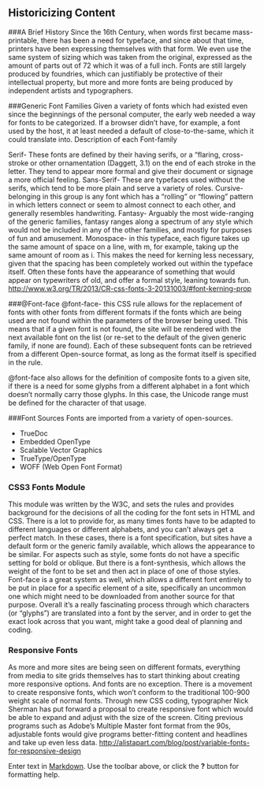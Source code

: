 ## Historicizing Content

###A Brief History
Since the 16th Century, when words first became mass-printable, there has been a need for typeface, and since about that time, printers have been expressing themselves with that form.  We even use the same system of sizing which was taken from the original, expressed as the amount of parts out of 72 which it was of a full inch. Fonts are still largely produced by foundries, which can justifiably be protective of their intellectual property, but more and more fonts are being produced by independent artists and typographers.

###Generic Font Families
Given a variety of fonts which had existed even since the beginnings of the personal computer, the early web needed a way for fonts to be categorized.  If a browser didn’t have, for example, a font used by the host, it at least needed a default of close-to-the-same, which it could translate into.
Description of each Font-family

Serif- These fonts are defined by their having serifs, or a “flaring, cross-stroke or other ornamentation (Daggett, 3.1) on the end of each stroke in the letter.  They tend to appear more formal and give their document or signage a more official feeling.
Sans-Serif- These are typefaces used without the serifs, which tend to be more plain and serve a variety of roles.
Cursive- belonging in this group is any font which has a “rolling” or “flowing” pattern in which letters connect or seem to almost connect to each other, and generally resembles handwriting.
Fantasy- Arguably the most wide-ranging of the generic families, fantasy ranges along a spectrum of any style which would not be included in any of the other families, and mostly for purposes of fun and amusement. 
Monospace- in this typeface, each figure takes up the same amount of space on a line, with m, for example, taking up the same amount of room as i. This makes the need for kerning less necessary, given that the spacing has been completely worked out within the typeface itself.  Often these fonts have the appearance of something that would appear on typewriters of old, and offer a formal style, leaning towards fun.
http://www.w3.org/TR/2013/CR-css-fonts-3-20131003/#font-kerning-prop

###@Font-face
@font-face- this CSS rule allows for the replacement of fonts with other fonts from different formats if the fonts which are being used are not found within the parameters of the browser being used.  This means that if a given font is not found, the site will be rendered with the next available font on the list (or re-set to the default of the given generic family, if none are found).  Each of these subsequent fonts can be retrieved from a different Open-source format, as long as the format itself is specified in the rule. 

@font-face also allows for the definition of composite fonts to a given site, if there is a need for some glyphs from a different alphabet in a font which doesn’t normally carry those glyphs.  In this case, the Unicode range must be defined for the character of that usage.

###Font Sources
Fonts are imported from a variety of open-sources.
-	TrueDoc
-	Embedded OpenType
-	Scalable Vector Graphics
-	TrueType/OpenType
-	WOFF (Web Open Font Format)
	
### CSS3 Fonts Module
This module was written by the W3C, and sets the rules and provides background for the decisions of all the coding for the font sets in HTML and CSS.  There is a lot to provide for, as many times fonts have to be adapted to different languages or different alphabets, and you can’t always get a perfect match.  In these cases, there is a font specification, but sites have a default form or the generic family available, which allows the appearance to be similar. For aspects such as style, some fonts do not have a specific setting for bold or oblique.  But there is a font-synthesis, which allows the weight of the font to be set and then act in place of one of those styles.  Font-face is a great system as well, which allows a different font entirely to be put in place for a specific element of a site, specifically an uncommon one which might need to be downloaded from another source for that purpose.  Overall it’s a really fascinating process through which characters (or “glyphs”) are translated into a font by the server, and in order to get the exact look across that you want, might take a good deal of planning and coding.

### Responsive Fonts
As more and more sites are being seen on different formats, everything from media to site grids themselves has to start thinking about creating more responsive options.  And fonts are no exception. There is a movement to create responsive fonts, which won’t conform to the traditional 100-900 weight scale of normal fonts.  Through new CSS coding, typographer Nick Sherman has put forward a proposal to create responsive font which would be able to expand and adjust with the size of the screen.  Citing previous programs such as Adobe’s Multiple Master font format from the 90s, adjustable fonts would give programs better-fitting content and headlines and take up even less data.
http://alistapart.com/blog/post/variable-fonts-for-responsive-design

Enter text in [Markdown](http://daringfireball.net/projects/markdown/). Use the toolbar above, or click the **?** button for formatting help.

